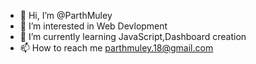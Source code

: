 - 👋 Hi, I’m @ParthMuley
- 👀 I’m interested in Web Devlopment
- 🌱 I’m currently learning JavaScript,Dashboard creation
- 📫 How to reach me parthmuley.18@gmail.com

<!---
ParthMuley/ParthMuley is a ✨ special ✨ repository because its `README.md` (this file) appears on your GitHub profile.
You can click the Preview link to take a look at your changes.
--->
